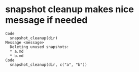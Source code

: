 # snapshot cleanup makes nice message if needed

    Code
      snapshot_cleanup(dir)
    Message <message>
      Deleting unused snapshots:
      * a.md
      * b.md
    Code
      snapshot_cleanup(dir, c("a", "b"))

